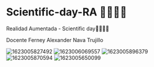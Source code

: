 # Scientific-day-RA 🚀🚀🚀👦
Realidad Aumentada - Scientific day🚀🚀🚀👦

Docente Ferney Alexander Nava Trujillo 

![1623005827492](https://user-images.githubusercontent.com/43612075/130359319-6e56ba81-6ee7-4a95-85e4-b751cf83bc36.jpg)
![1623006069557](https://user-images.githubusercontent.com/43612075/130359386-e87ea5a7-6f35-406c-9a7b-45052a540f35.jpg)
![1623005896379](https://user-images.githubusercontent.com/43612075/130359394-5660f9cc-215e-4735-bbc2-fe77c245f1dd.jpg)
![1623005870594](https://user-images.githubusercontent.com/43612075/130359412-20408490-e6e0-475a-b913-346a63911aba.jpg)
![1623005650099](https://user-images.githubusercontent.com/43612075/130359489-d76a4675-a116-4bb0-a5fd-e3916d22c85d.jpg)

